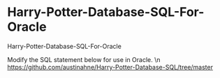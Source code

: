 # Harry-Potter-Database-SQL-For-Oracle
Harry-Potter-Database-SQL-For-Oracle

Modify the SQL statement below for use in Oracle. \n
https://github.com/austinahne/Harry-Potter-Database-SQL/tree/master
